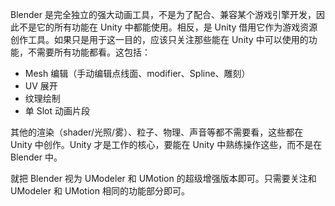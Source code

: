 Blender 是完全独立的强大动画工具，不是为了配合、兼容某个游戏引擎开发，因此不是它的所有功能在 Unity 中都能使用。相反，是 Unity 借用它作为游戏资源创作工具。如果只是用于这一目的，应该只关注那些能在 Unity 中可以使用的功能，不需要所有功能都看。这包括：

- Mesh 编辑（手动编辑点线面、modifier、Spline、雕刻）
- UV 展开
- 纹理绘制
- 单 Slot 动画片段

其他的渲染（shader/光照/雾）、粒子、物理、声音等都不需要看，这些都在 Unity 中创作。Unity 才是工作的核心，要能在 Unity 中熟练操作这些，而不是在 Blender 中。

就把 Blender 视为 UModeler 和 UMotion 的超级增强版本即可。只需要关注和 UModeler 和 UMotion 相同的功能部分即可。

